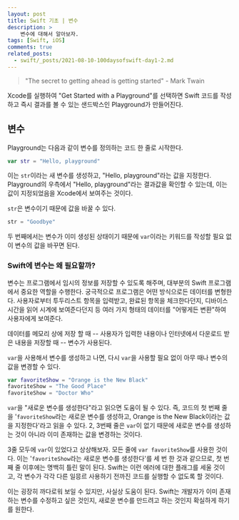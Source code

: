 ```yaml
---
layout: post
title: Swift 기초 | 변수
description: >
    변수에 대해서 알아보자.
tags: [Swift, iOS]
comments: true
related_posts:
  - swift/_posts/2021-08-10-100daysofswift-day1-2.md
---
```



> "The secret to getting ahead is getting started" - Mark Twain

Xcode를 실행하여 "Get Started with a Playground"를 선택하면 Swift 코드를 작성하고 즉시 결과를 볼 수 있는 샌드박스인 Playground가 만들어진다.

## 변수
Playground는 다음과 같이 변수를 정의하는 코드 한 줄로 시작한다.

~~~swift
var str = "Hello, playground"
~~~

이는 `str`이라는 새 변수를 생성하고, "Hello, playground"라는 값을 지정한다. Playground의 우측에서 "Hello, playground"라는 결과값을 확인할 수 있는데, 이는 값이 지정되었음을 Xcode에서 보여주는 것이다.

`str`은 변수이기 때문에 값을 바꿀 수 있다.
~~~swift
str = "Goodbye"
~~~

두 번째에서는 변수가 이미 생성된 상태이기 때문에 `var`이라는 키워드를 작성할 필요 없이 변수의 값을 바꾸면 된다.

### Swift에 변수는 왜 필요할까?
변수는 프로그램에서 임시의 정보를 저장할 수 있도록 해주며, 대부분의 Swift 프로그램에서 중요한 역할을 수행한다. 궁극적으로 프로그램은 어떤 방식으로든 데이터를 변형한다. 사용자로부터 투두리스트 항목을 입력받고, 완료된 항목을 체크한다던지, 디바이스 시간을 읽어 시계에 보여준다던지 등 여러 가지 형태의 데이터를 "어떻게든 변환"하여 사용자에게 보여준다.

데이터를 메모리 상에 저장 할 때 -- 사용자가 입력한 내용이나 인터넷에서 다운로드 받은 내용을 저장할 때 -- 변수가 사용된다.

`var`을 사용해서 변수를 생성하고 나면, 다시 `var`을 사용할 필요 없이 아무 때나 변수의 값을 변경할 수 있다.

~~~swift
var favoriteShow = "Orange is the New Black"
favoriteShow = "The Good Place"
favoriteShow = "Doctor Who"
~~~

`var`을 "새로운 변수를 생성한다"라고 읽으면 도움이 될 수 있다. 즉, 코드의 첫 번째 줄을 '`favoriteShow`라는 새로운 변수를 생성하고, Orange is the New Black이라는 값을 지정한다'라고 읽을 수 있다. 2, 3번째 줄은 `var`이 없기 때문에 새로운 변수를 생성하는 것이 아니라 이미 존재하는 값을 변경하는 것이다.

3줄 모두에 `var`이 있었다고 상상해보자. 모든 줄에 `var favoriteShow`를 사용한 것이다. 이는 '`favoriteShow`라는 새로운 변수를 생성한다'를 세 번 한 것과 같으므로, 첫 번째 줄 이후에는 명백히 틀린 말이 된다. Swift는 이런 에러에 대한 플래그를 세울 것이고, 각 변수가 각각 다른 일믕르 사용하기 전까진 코드를 실행할 수 없도록 할 것이다.

이는 굉장히 까다로워 보일 수 있지만, 사실상 도움이 된다. Swift는 개발자가 이미 존재하는 변수를 수정하고 싶은 것인지, 새로운 변수를 만드려고 하는 것인지 확실하게 하기를 원한다.
